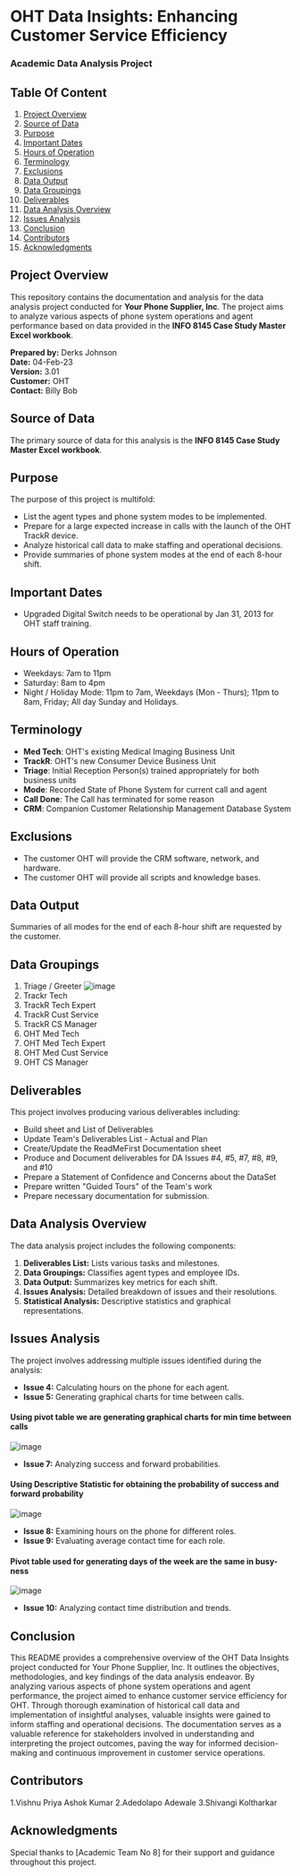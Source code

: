 # OHT Data Insights: Enhancing Customer Service Efficiency 
### Academic Data Analysis Project
## Table Of Content
1. [Project Overview](#project-overview)
2. [Source of Data](#source-of-data)
3. [Purpose](#purpose)
4. [Important Dates](#important-dates)
5. [Hours of Operation](#hours-of-operation)
6. [Terminology](#terminology)
7. [Exclusions](#exclusions)
8. [Data Output](#data-output)
9. [Data Groupings](#data-groupings)
10. [Deliverables](#deliverables)
11. [Data Analysis Overview](#data-analysis-overview)
12. [Issues Analysis](#issues-analysis)
13. [Conclusion](#conclusion)
14. [Contributors](#Contributors)
15. [Acknowledgments](#Acknowledgments)
  
## Project Overview

This repository contains the documentation and analysis for the data analysis project conducted for **Your Phone Supplier, Inc**. The project aims to analyze various aspects of phone system operations and agent performance based on data provided in the **INFO 8145 Case Study Master Excel workbook**.

**Prepared by:** Derks Johnson  
**Date:** 04-Feb-23  
**Version:** 3.01  
**Customer:** OHT  
**Contact:** Billy Bob  

## Source of Data

The primary source of data for this analysis is the **INFO 8145 Case Study Master Excel workbook**.

## Purpose

The purpose of this project is multifold:
- List the agent types and phone system modes to be implemented.
- Prepare for a large expected increase in calls with the launch of the OHT TrackR device.
- Analyze historical call data to make staffing and operational decisions.
- Provide summaries of phone system modes at the end of each 8-hour shift.

## Important Dates

- Upgraded Digital Switch needs to be operational by Jan 31, 2013 for OHT staff training.

## Hours of Operation

- Weekdays: 7am to 11pm
- Saturday: 8am to 4pm
- Night / Holiday Mode: 11pm to 7am, Weekdays (Mon - Thurs); 11pm to 8am, Friday; All day Sunday and Holidays.

## Terminology

- **Med Tech**: OHT's existing Medical Imaging Business Unit
- **TrackR**: OHT's new Consumer Device Business Unit
- **Triage**: Initial Reception Person(s) trained appropriately for both business units
- **Mode**: Recorded State of Phone System for current call and agent
- **Call Done**: The Call has terminated for some reason
- **CRM**: Companion Customer Relationship Management Database System

## Exclusions

- The customer OHT will provide the CRM software, network, and hardware.
- The customer OHT will provide all scripts and knowledge bases.

## Data Output

Summaries of all modes for the end of each 8-hour shift are requested by the customer.

## Data Groupings

1. Triage / Greeter
  ![image](https://github.com/priya-ak/Data_Analysis_Poject/assets/67804361/63d1d407-8c4b-4252-bf61-6bff7b4945e6)
2. Trackr Tech
3. TrackR Tech Expert
4. TrackR Cust Service
5. TrackR CS Manager
6. OHT Med Tech
7. OHT Med Tech Expert
8. OHT Med Cust Service
9. OHT CS Manager



## Deliverables

This project involves producing various deliverables including:
- Build sheet and List of Deliverables
- Update Team's Deliverables List - Actual and Plan
- Create/Update the ReadMeFirst Documentation sheet
- Produce and Document deliverables for DA Issues #4, #5, #7, #8, #9, and #10
- Prepare a Statement of Confidence and Concerns about the DataSet
- Prepare written "Guided Tours" of the Team's work
- Prepare necessary documentation for submission.

## Data Analysis Overview

The data analysis project includes the following components:
1. **Deliverables List:** Lists various tasks and milestones.
2. **Data Groupings:** Classifies agent types and employee IDs.
3. **Data Output:** Summarizes key metrics for each shift.
4. **Issues Analysis:** Detailed breakdown of issues and their resolutions.
5. **Statistical Analysis:** Descriptive statistics and graphical representations.

## Issues Analysis

The project involves addressing multiple issues identified during the analysis:
- **Issue 4:** Calculating hours on the phone for each agent.
- **Issue 5:** Generating graphical charts for time between calls.
#### Using pivot table we are generating graphical charts for min time between calls
![image](https://github.com/priya-ak/Data_Analysis_Poject/assets/67804361/78ed837e-bceb-4ab7-a2e6-f87e490eb326)


- **Issue 7:** Analyzing success and forward probabilities.
 #### Using Descriptive Statistic for obtaining the probability of success and forward probability
 ![image](https://github.com/priya-ak/Data_Analysis_Poject/assets/67804361/fb56f144-341c-4a85-afd7-e91231b41d91)

- **Issue 8:** Examining hours on the phone for different roles.
- **Issue 9:** Evaluating average contact time for each role.
 #### Pivot table used for generating days of the week are the same in busy-ness
 ![image](https://github.com/priya-ak/Data_Analysis_Poject/assets/67804361/fedde595-ab68-4eea-8816-acd1330bd044)

- **Issue 10:** Analyzing contact time distribution and trends.

## Conclusion

This README provides a comprehensive overview of the OHT Data Insights project conducted for Your Phone Supplier, Inc. It outlines the objectives, methodologies, and key findings of the data analysis endeavor. By analyzing various aspects of phone system operations and agent performance, the project aimed to enhance customer service efficiency for OHT. Through thorough examination of historical call data and implementation of insightful analyses, valuable insights were gained to inform staffing and operational decisions. The documentation serves as a valuable reference for stakeholders involved in understanding and interpreting the project outcomes, paving the way for informed decision-making and continuous improvement in customer service operations.


## Contributors

1.Vishnu Priya Ashok Kumar
2.Adedolapo Adewale
3.Shivangi Koltharkar

## Acknowledgments

Special thanks to [Academic Team No 8] for their support and guidance throughout this project.
